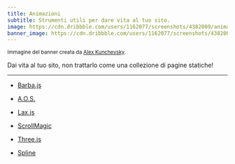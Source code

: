 ```yaml
---
title: Animazioni
subtitle: Strumenti utili per dare vita al tuo sito.
image: https://cdn.dribbble.com/users/1162077/screenshots/4382009/animated-pattern.gif
banner_image: https://cdn.dribbble.com/users/1162077/screenshots/4382009/animated-pattern.gif
---
```


<small>Immagine del banner creata da [Alex Kunchevsky](https://dribbble.com/kunchevsky).</small>

Dai vita al tuo sito, non trattarlo come una collezione di pagine statiche!

---

- [Barba.js](https://barba.js.org)

- [A.O.S.](https://michalsnik.github.io/aos/)

- [Lax.js](https://alexfox.dev/lax.js/)

- [ScrollMagic](https://scrollmagic.io/)

- [Three.js](https://threejs.org/)

- [Spline](https://spline.design/)